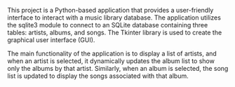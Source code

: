 This project is a Python-based application that provides a user-friendly interface to interact with a music library database. The application utilizes the sqlite3 module to connect to an SQLite database containing three tables: artists, albums, and songs. The Tkinter library is used to create the graphical user interface (GUI).

The main functionality of the application is to display a list of artists, and when an artist is selected, it dynamically updates the album list to show only the albums by that artist. Similarly, when an album is selected, the song list is updated to display the songs associated with that album.
